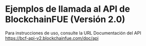
# Ejemplos de llamada al API de BlockchainFUE (Versión 2.0)

 Para instrucciones de uso, consulte la URL Documentación del API https://bcf-api-v2.blockchainfue.com/doc/api
